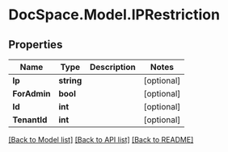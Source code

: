 # DocSpace.Model.IPRestriction

## Properties

Name | Type | Description | Notes
------------ | ------------- | ------------- | -------------
**Ip** | **string** |  | [optional] 
**ForAdmin** | **bool** |  | [optional] 
**Id** | **int** |  | [optional] 
**TenantId** | **int** |  | [optional] 

[[Back to Model list]](../README.md#documentation-for-models) [[Back to API list]](../README.md#documentation-for-api-endpoints) [[Back to README]](../README.md)

